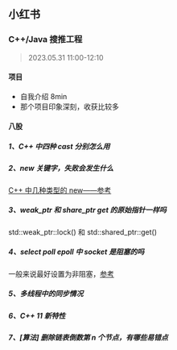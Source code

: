 ## 小红书

### C++/Java 搜推工程

> 2023.05.31 11:00-12:10

#### 项目

- 自我介绍 8min
- 那个项目印象深刻，收获比较多



#### 八股

##### 1、C++ 中四种 cast 分别怎么用

##### 2、new 关键字，失败会发生什么

[C++ 中几种类型的 new——参考](https://interviewguide.cn/notes/03-hunting_job/02-interview/01-01-03-basic.html#_41%E3%80%81c-%E4%B8%AD%E6%9C%89%E5%87%A0%E7%A7%8D%E7%B1%BB%E5%9E%8B%E7%9A%84new)



##### 3、weak_ptr 和 share_ptr get 的原始指针一样吗

std::weak_ptr::lock() 和 std::shared_ptr::get()



##### 4、select poll epoll 中 socket 是阻塞的吗

一般来说最好设置为非阻塞，[参考](https://xiaolincoding.com/os/8_network_system/selete_poll_epoll.html)



##### 5、多线程中的同步情况

##### 6、C++ 11 新特性

##### 7、[算法] 删除链表倒数第 n 个节点，有哪些易错点
